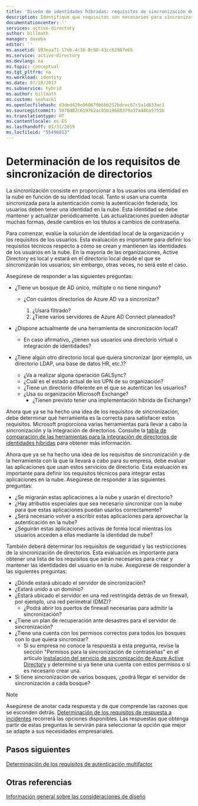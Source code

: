 ```yaml
---
title: 'Diseño de identidades híbridas: requisitos de sincronización de directorios en Azure | Microsoft Docs'
description: Identifique qué requisitos son necesarios para sincronizar todos los usuarios entre el entorno local y la nube en la empresa.
documentationcenter: ''
services: active-directory
author: billmath
manager: daveba
editor: ''
ms.assetid: 593eaa71-17eb-4c16-8c98-43cc62987e65
ms.service: active-directory
ms.devlang: na
ms.topic: conceptual
ms.tgt_pltfrm: na
ms.workload: identity
ms.date: 07/18/2017
ms.subservice: hybrid
ms.author: billmath
ms.custom: seohack1
ms.openlocfilehash: d3ded429e960679b6bb252bdcec67c5a1d833ac1
ms.sourcegitcommit: 5978d82c619762ac05b19668379a37a40ba5755b
ms.translationtype: HT
ms.contentlocale: es-ES
ms.lasthandoff: 01/31/2019
ms.locfileid: "55496013"
---
```

# <a name="determine-directory-synchronization-requirements"></a>Determinación de los requisitos de sincronización de directorios
La sincronización consiste en proporcionar a los usuarios una identidad en la nube en función de su identidad local. Tanto si usan una cuenta sincronizada para la autenticación como la autenticación federada, los usuarios deben tener una identidad en la nube.  Esta identidad se debe mantener y actualizar periódicamente.  Las actualizaciones pueden adoptar muchas formas, desde cambios en los títulos a cambios de contraseña.  

Para comenzar, evalúe la solución de identidad local de la organización y los requisitos de los usuarios. Esta evaluación es importante para definir los requisitos técnicos respecto a cómo se crean y mantienen las identidades de los usuarios en la nube.  En la mayoría de las organizaciones, Active Directory es local y estará en el directorio local desde el que se sincronizarán los usuarios; sin embargo, otras veces, no será este el caso.  

Asegúrese de responder a las siguientes preguntas:

* ¿Tiene un bosque de AD único, múltiple o no tiene ninguno?
  
  * ¿Con cuántos directorios de Azure AD va a sincronizar?
    
    1. ¿Usará filtrado?
    2. ¿Tiene varios servidores de Azure AD Connect planeados?
* ¿Dispone actualmente de  una herramienta de sincronización local?
  
  * En caso afirmativo, ¿tienen sus usuarios una directorio virtual o integración de identidades?
* ¿Tiene algún otro directorio local que quiera sincronizar (por ejemplo, un directorio LDAP, una base de datos HR, etc.)?
  * ¿Va a realizar alguna operación GALSync?
  * ¿Cuál es el estado actual de los UPN de su organización? 
  * ¿Tiene un directorio diferente en el que se autentican los usuarios?
  * ¿Usa su organización Microsoft Exchange?
    * ¿Tienen previsto tener una implementación híbrida de Exchange?

Ahora que ya se ha hecho una idea de los requisitos de sincronización, debe determinar qué herramienta es la correcta para satisfacer estos requisitos.  Microsoft proporciona varias herramientas para llevar a cabo la sincronización y la integración de directorios.  Consulte la [tabla de comparación de las herramientas para la integración de directorios de identidades híbridas](plan-hybrid-identity-design-considerations-tools-comparison.md) para obtener más información. 

Ahora que ya se ha hecho una idea de los requisitos de sincronización y de la herramienta con la que la llevará a cabo para su empresa, debe evaluar las aplicaciones que usan estos servicios de directorio. Esta evaluación es importante para definir los requisitos técnicos para integrar estas aplicaciones en la nube. Asegúrese de responder a las siguientes preguntas:

* ¿Se migrarán estas aplicaciones a la nube y usarán el directorio?
* ¿Hay atributos especiales que sea necesario sincronizar con la nube para que estas aplicaciones puedan usarlos correctamente?
* ¿Será necesario volver a escribir estas aplicaciones para aprovechar la autenticación en la nube?
* ¿Seguirán estas aplicaciones activas de forma local mientras los usuarios acceden a ellas mediante la identidad de nube?

También deberá determinar los requisitos de seguridad y las restricciones de la sincronización de directorios. Esta evaluación es importante para obtener una lista de los requisitos que serán necesarios para crear y mantener las identidades del usuario en la nube. Asegúrese de responder a las siguientes preguntas:

* ¿Dónde estará ubicado el servidor de sincronización?
* ¿Estará unido a un dominio?
* ¿Estará ubicado el servidor en una red restringida detrás de un firewall, por ejemplo, una red perimetral (DMZ)?
  * ¿Podrá abrir los puertos de firewall necesarias para admitir la sincronización?
* ¿Tiene un plan de recuperación ante desastres para el servidor de sincronización?
* ¿Tiene una cuenta con los permisos correctos para todos los bosques con lo que quiera sincronizar?
  * Si su empresa no conoce la respuesta a esta pregunta, revise la sección "Permisos para la sincronización de contraseñas" en el artículo [Instalación del servicio de sincronización de Azure Active Directory](https://msdn.microsoft.com/library/azure/dn757602.aspx#BKMK_CreateAnADAccountForTheSyncService) y determine si ya tiene una cuenta con estos permisos o si es necesario crear una.
* Si tiene sincronización de varios bosques, ¿podrá llegar el servidor de sincronización a cada bosque?

> [!NOTE]
> Asegúrese de anotar cada respuesta y de que comprende las razones que se esconden detrás. [Determinación de los requisitos de respuesta a incidentes](plan-hybrid-identity-design-considerations-incident-response-requirements.md) recorrerá las opciones disponibles. Las respuestas que obtenga partir de estas preguntas le servirán para seleccionar la opción que mejor se adapte a sus necesidades empresariales.
> 
> 

## <a name="next-steps"></a>Pasos siguientes
[Determinación de los requisitos de autenticación multifactor](plan-hybrid-identity-design-considerations-multifactor-auth-requirements.md)

## <a name="see-also"></a>Otras referencias
[Información general sobre las consideraciones de diseño](plan-hybrid-identity-design-considerations-overview.md)


